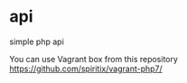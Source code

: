 # api
simple php api

You can use Vagrant box from this repository https://github.com/spiritix/vagrant-php7/
